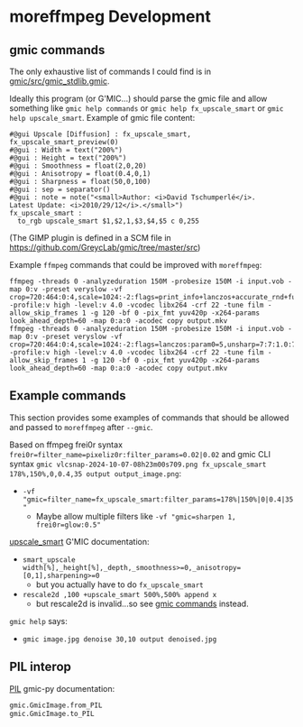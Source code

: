 # moreffmpeg Development

## gmic commands
The only exhaustive list of commands I could find is in [gmic/src/gmic_stdlib.gmic](https://raw.githubusercontent.com/GreycLab/gmic/refs/heads/master/src/gmic_stdlib.gmic).

Ideally this program (or G'MIC...) should parse the gmic file and allow something like `gmic help commands` or `gmic help fx_upscale_smart` or `gmic help upscale_smart`. Example of gmic file content:
```
#@gui Upscale [Diffusion] : fx_upscale_smart, fx_upscale_smart_preview(0)
#@gui : Width = text("200%")
#@gui : Height = text("200%")
#@gui : Smoothness = float(2,0,20)
#@gui : Anisotropy = float(0.4,0,1)
#@gui : Sharpness = float(50,0,100)
#@gui : sep = separator()
#@gui : note = note("<small>Author: <i>David Tschumperlé</i>.      Latest Update: <i>2010/29/12</i>.</small>")
fx_upscale_smart :
  to_rgb upscale_smart $1,$2,1,$3,$4,$5 c 0,255
```
(The GIMP plugin is defined in a SCM file in <https://github.com/GreycLab/gmic/tree/master/src>)

Example `ffmpeg` commands that could be improved with `moreffmpeg`:
```
ffmpeg -threads 0 -analyzeduration 150M -probesize 150M -i input.vob -map 0:v -preset veryslow -vf crop=720:464:0:4,scale=1024:-2:flags=print_info+lanczos+accurate_rnd+full_chroma_int:param0=5,unsharp=7:7:1.0:7:7:0.0,vaguedenoiser=method=1:threshold=4 -profile:v high -level:v 4.0 -vcodec libx264 -crf 22 -tune film -allow_skip_frames 1 -g 120 -bf 0 -pix_fmt yuv420p -x264-params look_ahead_depth=60 -map 0:a:0 -acodec copy output.mkv
ffmpeg -threads 0 -analyzeduration 150M -probesize 150M -i input.vob -map 0:v -preset veryslow -vf crop=720:464:0:4,scale=1024:-2:flags=lanczos:param0=5,unsharp=7:7:1.0:7:7:0.0,vaguedenoiser=method=1:threshold=4 -profile:v high -level:v 4.0 -vcodec libx264 -crf 22 -tune film -allow_skip_frames 1 -g 120 -bf 0 -pix_fmt yuv420p -x264-params look_ahead_depth=60 -map 0:a:0 -acodec copy output.mkv
```

## Example commands
This section provides some examples of commands that should be allowed and passed to `moreffmpeg` after `--gmic`.

Based on ffmpeg frei0r syntax `frei0r=filter_name=pixeliz0r:filter_params=0.02|0.02`
and gmic CLI syntax `gmic vlcsnap-2024-10-07-08h23m00s709.png fx_upscale_smart 178%,150%,0,0.4,35 output output_image.png`:
- `-vf "gmic=filter_name=fx_upscale_smart:filter_params=178%|150%|0|0.4|35"`
  - Maybe allow multiple filters like `-vf "gmic=sharpen 1, frei0r=glow:0.5"`

[upscale_smart](https://gmic.eu/reference/upscale_smart.html#top) G'MIC documentation:
- `smart_upscale width[%],_height[%],_depth,_smoothness>=0,_anisotropy=[0,1],sharpening>=0`
  - but you actually have to do `fx_upscale_smart`
- `rescale2d ,100 +upscale_smart 500%,500% append x`
  - but rescale2d is invalid...so see [gmic commands](#gmic-commands) instead.

`gmic help` says:
- `gmic image.jpg denoise 30,10 output denoised.jpg`


## PIL interop
[PIL](https://gmic-py.readthedocs.io/en/latest/PIL.html) gmic-py documentation:
```Python
gmic.GmicImage.from_PIL
gmic.GmicImage.to_PIL
```
